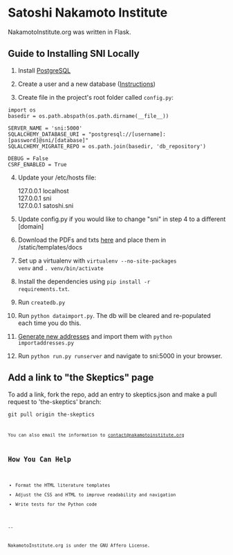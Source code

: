 Satoshi Nakamoto Institute
===========

NakamotoInstitute.org was written in Flask.


## Guide to Installing SNI Locally

1. Install [PostgreSQL](http://www.postgresql.org/)

2. Create a user and a new database ([Instructions](http://killtheyak.com/use-postgresql-with-django-flask/))

3. Create file in the project's root folder called <code>config.py</code>:

````
import os
basedir = os.path.abspath(os.path.dirname(__file__))

SERVER_NAME = 'sni:5000'
SQLALCHEMY_DATABASE_URI = "postgresql://[username]:[password]@sni/[database]"
SQLALCHEMY_MIGRATE_REPO = os.path.join(basedir, 'db_repository')

DEBUG = False
CSRF_ENABLED = True
````

4. Update your /etc/hosts file:

    127.0.0.1     localhost <br />
    127.0.0.1     sni <br />
    127.0.0.1     satoshi.sni <br />

5. Update config.py if you would like to change "sni" in step 4 to a different [domain]


6. Download the PDFs and txts [here](http://nakamotoinstitute.org/static/docs/sni-docs.zip) and place them in /static/templates/docs

7. Set up a virtualenv with <code>virtualenv --no-site-packages venv</code> and <code>. venv/bin/activate </code>

8. Install the dependencies using <code>pip install -r requirements.txt</code>.

9. Run <code>createdb.py</code>

10. Run <code>python dataimport.py</code>. The db will be cleared and re-populated each time you do this.

11. [Generate new addresses](http://pacio.li/bitcoind/2014/10/31/how-to-connect-to-bitcoin-cores-json-rpc-api-with-python.html) and import them with <code>python importaddresses.py</code>

12. Run <code>python run.py runserver</code> and navigate to sni:5000 in your browser.


## Add a link to "the Skeptics" page

To add a link, fork the repo, add an entry to skeptics.json and make a pull request to 'the-skeptics' branch:

<code>git pull origin the-skeptics<code>

You can also email the information to contact@nakamotoinstitute.org


## How You Can Help

* Format the HTML literature templates
* Adjust the CSS and HTML to improve readability and navigation
* Write tests for the Python code

--

NakamotoInstitute.org is under the GNU Affero License.
